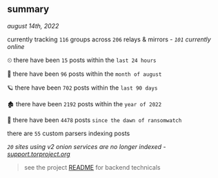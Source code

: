 
## summary
_august 14th, 2022_

currently tracking `116` groups across `206` relays & mirrors - _`101` currently online_

⏲ there have been `15` posts within the `last 24 hours`

🦈 there have been `96` posts within the `month of august`

🪐 there have been `702` posts within the `last 90 days`

🏚 there have been `2192` posts within the `year of 2022`

🦕 there have been `4478` posts `since the dawn of ransomwatch`

there are `55` custom parsers indexing posts

_`20` sites using v2 onion services are no longer indexed - [support.torproject.org](https://support.torproject.org/onionservices/v2-deprecation/)_

> see the project [README](https://github.com/joshhighet/ransomwatch#ransomwatch--) for backend technicals
